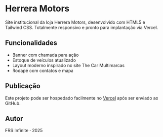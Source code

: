 # Herrera Motors

Site institucional da loja Herrera Motors, desenvolvido com HTML5 e Tailwind CSS. Totalmente responsivo e pronto para implantação via Vercel.

## Funcionalidades
- Banner com chamada para ação
- Estoque de veículos atualizado
- Layout moderno inspirado no site The Car Multimarcas
- Rodapé com contatos e mapa

## Publicação
Este projeto pode ser hospedado facilmente no [Vercel](https://vercel.com) após ser enviado ao GitHub.

## Autor
FRS Infinite · 2025
